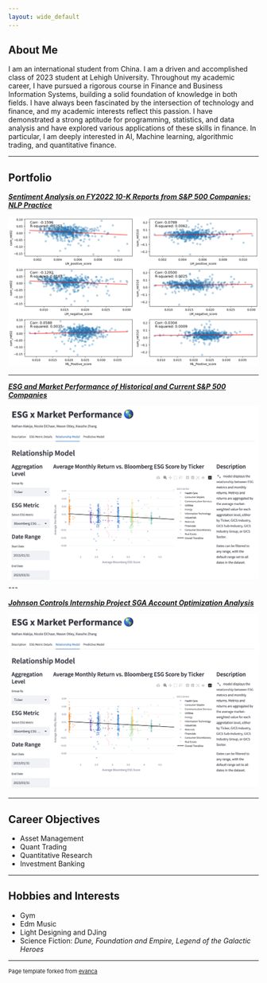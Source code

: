 ```yaml
---
layout: wide_default
---
```


## About Me

I am an international student from China. I am a driven and accomplished class of 2023 student at Lehigh University. Throughout my academic career, I have pursued a rigorous course in Finance and Business Information Systems, building a solid foundation of knowledge in both fields. I have always been fascinated by the intersection of technology and finance, and my academic interests reflect this passion. I have demonstrated a strong aptitude for programming, statistics, and data analysis and have explored various applications of these skills in finance. In particular, I am deeply interested in AI, Machine learning, algorithmic trading, and quantitative finance.

---

## Portfolio

<!-- You can link to other websites, PDFs in this repo, and other pages in this repo -->

_**[Sentiment Analysis on FY2022 10-K Reports from S&P 500 Companies: NLP Practice](NLP_report/report.md)**_

<img src="NLP_report/output_34_0.png?raw=true"/>

---

_**[ESG and Market Performance of Historical and Current S&P 500 Companies](FIN377-Final-Project-Nicole-and-three-dudes/README.md)**_

<img src="FIN377-Final-Project-Nicole-and-three-dudes/ESG_Image.png?raw=true"/>
---

_**[Johnson Controls Internship Project SGA Account Optimization Analysis](/JCI/JCIinternship.md)**_

<a href="https://nicole-elchaar-esg-dashboard-app-mpiwio.streamlit.app/">
  <img src="FIN377-Final-Project-Nicole-and-three-dudes/ESG_Image.png?raw=true" alt="ESG Image">
</a>


---

## Career Objectives

- Asset Management
- Quant Trading
- Quantitative Research
- Investment Banking

---

## Hobbies and Interests

- Gym
- Edm Music
- Light Designing and DJing
- Science Fiction: *Dune, Foundation and Empire, Legend of the Galactic Heroes*

---
<p style="font-size:11px">Page template forked from <a href="https://github.com/evanca/quick-portfolio">evanca</a></p>
<!-- Remove above link if you don't want to attibute -->
